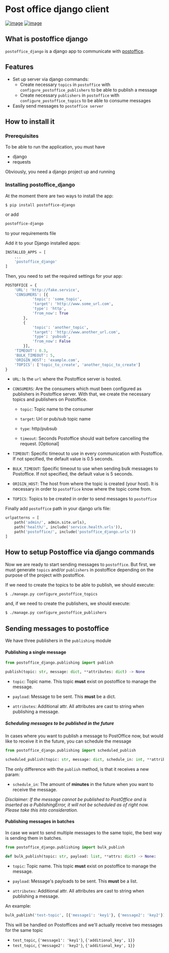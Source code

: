 # Post office django client

[![image](https://circleci.com/gh/mercadona/postoffice_django/tree/master.svg?style=svg)](https://circleci.com/gh/mercadona/postoffice_django/tree/master) [![image](https://badge.fury.io/py/postoffice-django.svg)](https://badge.fury.io/py/postoffice-django)

## What is postoffice django

`postoffice_django` is a django app to communicate with [postoffice](<https://github.com/lonamiaec/postoffice/>).

## Features

- Set up server via django commands:
  - Create necessary `topics` in `postoffice` with `configure_postoffice_publishers` to be able to publish a message
  - Create necessary `publishers` in `postoffice` with `configure_postoffice_topics` to be able to consume messages
- Easily send messages to `postoffice server`

## How to install it

### Prerequisites

To be able to run the application, you must have

  - django
  - requests

Obviously, you need a django project up and running

### Installing postoffice_django

At the moment there are two ways to install the app:

```bash
$ pip install postoffice-django
```

or add

```txt
postoffice-django
```

to your requirements file

Add it to your Django installed apps:


```python
INSTALLED_APPS = [
    ...
    'postoffice_django'
]
```

Then, you need to set the required settings for your app:

```python
POSTOFFICE = {
    'URL': 'http://fake.service',
    'CONSUMERS': [{
            'topic': 'some_topic',
            'target': 'http://www.some_url.com',
            'type': 'http',
            'from_now': True
        },
        {
            'topic': 'another_topic',
            'target': 'http://www.another_url.com',
            'type': 'pubsub',
            'from_now': False
        }],
    'TIMEOUT': 0.3,
    'BULK_TIMEOUT': 5,
    'ORIGIN_HOST': 'example.com',
    'TOPICS': ['topic_to_create', 'another_topic_to_create']
}
```
- `URL`: Is the `url` where the Postoffice server is hosted.

- `CONSUMERS`: Are the consumers which must been configured as publishers in Postoffice server. With that, we create the necessary topics and publishers on Postoffice.

    - `topic`: Topic name to the consumer

    - `target`: Url or pub/sub topic name

    - `type`: http/pubsub
    
    - `timeout`: Seconds Postoffice should wait before cancelling the request. [Optional] 
    
- `TIMEOUT`: Specific timeout to use in every communication with Postoffice. If not specified, the default value is 0.5 seconds.

- `BULK_TIMEOUT`: Specific timeout to use when sending bulk messages to Postoffice. If not specified, the default value is 5 seconds.

- `ORIGIN_HOST`: The host from where the topic is created (your host).  It is necessary in order to `postoffice` know where the topic come from.

- `TOPICS`: Topics to be created in order to send messages to `postoffice`


Finally add `postoffice` path in your django urls file:

```python
urlpatterns = [
    path('admin/', admin.site.urls),
    path('health/', include('service.health.urls')),
    path('postoffice/', include('postoffice_django.urls'))
]
```

## How to setup Postoffice via django commands

Now we are ready to start sending messages to `postoffice`. But first, we must generate `topics` and/or `publishers` in postoffice depending on the purpose of the project with postoffice.

If we need to create the topics to be able to publish, we should execute:

```bash
$ ./manage.py configure_postoffice_topics
```

and, if we need to create the publishers, we should execute:

```bash
$ ./manage.py configure_postoffice_publishers
```

## Sending messages to postoffice

We have three publishers in the `publishing` module

#### Publishing a single message

```python
from postoffice_django.publishing import publish

publish(topic: str, message: dict, **attributes: dict) -> None
```

- `topic`: Topic name. This topic **must** exist on postoffice to manage the message.

- `payload`: Message to be sent. This **must** be a dict.

- `attributes`: Additional attr. All attributes are cast to string when publishing a message.


##### Scheduling messages to be published in the future
In cases where you want to publish a message to PostOffice now, but would like to receive it in the future, you can schedule the message 
```python
from postoffice_django.publishing import scheduled_publish

scheduled_publish(topic: str, message: dict, schedule_in: int, **attributes: dict) -> None
```

The only difference with the `publish` method, is that it receives a new param:

- `schedule_in`: The amount of **minutes** in the future when you want to receive the message.

_Disclaimer: If the message cannot be published to PostOffice and is inserted as a PublishingError, it will not be scheduled as of right now. Please take this into consideration._

#### Publishing messages in batches

In case we want to send multiple messages to the same topic, the best way is sending them in batches.

```python
from postoffice_django.publishing import bulk_publish

def bulk_publish(topic: str, payload: list, **attrs: dict) -> None:
```

- `topic`: Topic name. This topic **must** exist on postoffice to manage the message.

- `payload`: Message's payloads to be sent. This **must** be a list.

- `attributes`: Additional attr. All attributes are cast to string when publishing a message.

An example:

```python
bulk_publish('test-topic', [{'message1': 'key1'}, {'message2': 'key2'}], {'additional_key': 1})
```

This will be handled on Postoffices and we'll actually receive two messages for the same topic
* `test_topic`, `{'message1': 'key1'}`, `{'additional_key', 1}}`
* `test_topic`, `{'message2': 'key2'}`, `{'additional_key', 1}}`
